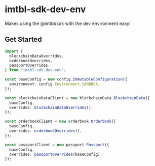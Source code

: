 # imtbl-sdk-dev-env

Makes using the @imtbl/sdk with the dev environment easy!

## Get Started

```ts
import {
  blockchainDataOverrides,
  orderbookOverrides,
  passportOverrides,
} from "imtbl-sdk-dev-env";

const baseConfig = new config.ImmutableConfiguration({
  environment: config.Environment.SANDBOX,
});

const blockchainDataClient = new blockchainData.BlockchainData({
  baseConfig,
  overrides: blockchainDataOverrides(),
});

const orderbookClient = new orderbook.Orderbook({
  baseConfig,
  overrides: orderbookOverrides(),
});

const passportClient = new passport.Passport({
  baseConfig,
  overrides: passportOverrides(baseConfig),
});
```
